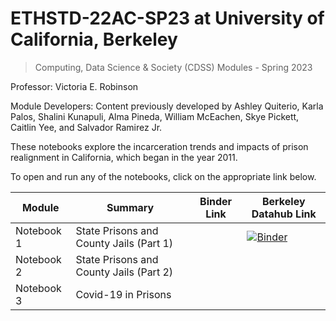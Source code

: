 # ETHSTD-22AC-SP23 at University of California, Berkeley
> Computing, Data Science & Society (CDSS) Modules - Spring 2023

Professor: Victoria E. Robinson

Module Developers: Content previously developed by Ashley Quiterio, Karla Palos, Shalini Kunapuli, Alma Pineda, William McEachen, Skye Pickett, Caitlin Yee, and Salvador Ramirez Jr. 

These notebooks explore the incarceration trends and impacts of prison realignment in California, which began in the year 2011.

To open and run any of the notebooks, click on the appropriate link below.

| Module | Summary                                                               | Binder Link          |Berkeley Datahub Link          |
|----------|-----------------------------------------------------------------------|------------------------|------------------------|
| Notebook 1    | State Prisons and County Jails (Part 1)              | []() | [![Binder](https://img.shields.io/badge/Launch-UCB%20Datahub-blue.svg)](https://datahub.berkeley.edu/hub/user-redirect/git-pull?repo=https%3A%2F%2Fgithub.com%2Fds-modules%2FETHSTD-22AC-SP23&urlpath=tree%2FETHSTD-22AC-SP23%2FLecture_1.ipynb&branch=main) |
| Notebook 2  | State Prisons and County Jails (Part 2)            |  
| Notebook 3    | Covid-19 in Prisons                                 | 
